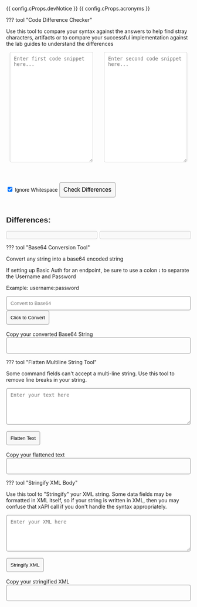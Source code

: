 {{ config.cProps.devNotice }}
{{ config.cProps.acronyms }}

??? tool "Code Difference Checker"
    <p>Use this tool to compare your syntax against the answers to help find stray characters, artifacts or to compare your successful implementation against the lab guides to understand the differences</p>
    <div>
        <div style="display: flex; justify-content: space-between;">
            <textarea id="codeDif-text1" placeholder="Enter first code snippet here..." style="width: 45%; height: 300px; margin: 0 2%; padding: 10px; border: 1px solid #ccc; border-radius: 4px; font-family: monospace;"></textarea>
            <textarea id="codeDif-text2" placeholder="Enter second code snippet here..." style="width: 45%; height: 300px; margin: 0 2%; padding: 10px; border: 1px solid #ccc; border-radius: 4px; font-family: monospace;"></textarea>
        </div>
        <br><br>
        <label style="font-family: Arial, sans-serif;">
            <input type="checkbox" id="codeDif-ignoreWhitespace" checked>
            Ignore Whitespace
        </label>
        <button id="codeDif-checkButton" style="border: 2px solid #C0C0C0; border-radius: 5px; padding: 10px; background-color: rgba(192, 192, 192, 0.1); cursor: pointer; margin: 20px 0; font-size: 16px;">Check Differences</button>
        <h2 style="font-family: Arial, sans-serif;">Differences:</h2>
        <div style="display: flex; justify-content: space-between;">
            <div id="codeDif-result1" style="width: 45%; color: #000000; background: #f9f9f9; border: 1px solid #ccc; padding: 10px; font-family: monospace; border-radius: 4px; white-space: pre-wrap;"></div>
            <div id="codeDif-result2" style="width: 45%; color: #000000; background: #f9f9f9; border: 1px solid #ccc; padding: 10px; font-family: monospace; border-radius: 4px; white-space: pre-wrap;"></div>
        </div>
        <script>
            document.addEventListener('DOMContentLoaded', function() {
                function escapeHTML(html) {
                    var text = document.createTextNode(html);
                    var div = document.createElement('div');
                    div.appendChild(text);
                    return div.innerHTML;
                }
                function checkDifferences() {
                    var ignoreWhitespace = document.getElementById('codeDif-ignoreWhitespace').checked;
                    var code1 = document.getElementById('codeDif-text1').value.split('\n').map(function(line) {
                        return ignoreWhitespace ? line.trim() : line;
                    });
                    var code2 = document.getElementById('codeDif-text2').value.split('\n').map(function(line) {
                        return ignoreWhitespace ? line.trim() : line;
                    });
                    var output1 = '';
                    var output2 = '';
                    // Use forEach to iterate over lines
                    code1.forEach(function(line1, index) {
                        var line2 = code2[index] || '';
                        var maxLength = Math.max(line1.length, line2.length);
                        // Create an array of characters for each line
                        var chars1 = line1.split('');
                        var chars2 = line2.split('');
                        // Use forEach to compare characters
                        chars1.forEach(function(char1, i) {
                            var char2 = chars2[i] || '';
                            if (char1 === char2) {
                                output1 += escapeHTML(char1);
                                output2 += escapeHTML(char2);
                            } else {
                                if (char1) output1 += '<span style="background-color: #ffcdd2;">' + escapeHTML(char1) + '</span>';
                                if (char2) output2 += '<span style="background-color: #c8e6c9;">' + escapeHTML(char2) + '</span>';
                            }
                        });
                        output1 += '\n'; // Add a newline after each line
                        output2 += '\n';
                    });
                    document.getElementById('codeDif-result1').innerHTML = output1;
                    document.getElementById('codeDif-result2').innerHTML = output2;
                }
                document.getElementById('codeDif-checkButton').addEventListener('click', checkDifferences);
            });
        </script>
    </div>

??? tool "Base64 Conversion Tool"
    <p>Convert any string into a base64 encoded string</p>
    <p>If setting up Basic Auth for an endpoint, be sure to use a colon <strong>:</strong> to separate the Username and Password</p>
    <p>Example: username:password <p>
    <div>
        <input type="text" id="base64TextInput" placeholder="Convert to Base64" style="border: 2px solid #C0C0C0; border-radius: 5px; padding: 10px; box-sizing: border-box; width: 100%; margin-right: 5px;">
        <button id="base64ConvertButton" style="border: 2px solid #C0C0C0; border-radius: 5px; padding: 10px; background-color: rgba(192, 192, 192, 0.1); cursor: pointer;">Click to Convert</button>
        <br><br>
        Copy your converted Base64 String
        <div id="base64Output" style="border: 2px solid #C0C0C0; border-radius: 5px; min-height: 45px; padding: 10px; box-sizing: border-box; display: flex; justify-content: space-between; align-items: center;">
            <span id="outputText"></span>
        </div>
        <script>
            document.getElementById('base64ConvertButton').onclick = function() {
                const inputText = document.getElementById('base64TextInput').value;
                const base64Text = btoa(inputText);
                document.getElementById('outputText').textContent = base64Text; // Update only the text span
            };
        </script>
    </div>


??? tool "Flatten Multiline String Tool"
    <p>Some command fields can't accept a multi-line string. Use this tool to remove line breaks in your string.</p>
    <div>
        <textarea id="textInput" placeholder="Enter your text here" style="border: 2px solid #C0C0C0; border-radius: 5px; padding: 10px; box-sizing: border-box; width: 100%; height: 100px; margin-right: 5px;"></textarea>
        <br><br>
        <button id="flattenButton" style="border: 2px solid #C0C0C0; border-radius: 5px; padding: 10px; background-color: rgba(192, 192, 192, 0.1); cursor: pointer;">Flatten Text</button>
        <br><br>
        Copy your flattened text
        <div id="flattenOutputContainer" style="border: 2px solid #C0C0C0; border-radius: 5px; min-height: 45px; padding: 10px; box-sizing: border-box; display: flex; justify-content: space-between; align-items: center;">
            <span id="flattenOutputText"></span>
        </div>
        <script>
            document.getElementById('flattenButton').onclick = function() {
                const inputText = document.getElementById('textInput').value;
                const flattenedText = inputText.replace(/\n/g, ' ').trim(); // Replace new lines with spaces and trim
                document.getElementById('flattenOutputText').textContent = flattenedText; // Update only the text span
            };
        </script>
    </div>

??? tool "Stringify XML Body"
    <p>Use this tool to "Stringify" your XML string. Some data fields may be formatted in XML itself, so if your string is written in XML, then you may confuse that xAPI call if you don't handle the syntax appropriately.</p>
    <div>
        <textarea id="xmlInput" placeholder="Enter your XML here" style="border: 2px solid #C0C0C0; border-radius: 5px; padding: 10px; box-sizing: border-box; width: 100%; height: 100px; margin-right: 5px;"></textarea>
        <br><br>
        <button id="stringifyXmlButton" style="border: 2px solid #C0C0C0; border-radius: 5px; padding: 10px; background-color: rgba(192, 192, 192, 0.1); cursor: pointer;">Stringify XML</button>
        <br><br>
        Copy your stringified XML
        <div id="xmlOutputContainer" style="border: 2px solid #C0C0C0; border-radius: 5px; min-height: 45px; padding: 10px; box-sizing: border-box; display: flex; justify-content: space-between; align-items: center;">
            <span id="xmlOutputText"></span>
        </div>
        <script>
            document.getElementById('stringifyXmlButton').onclick = function() {
                const inputText = document.getElementById('xmlInput').value;
                const stringifiedXml = inputText.replace(/&/g, '&amp;').replace(/</g, '&lt;').replace(/>/g, '&gt;').replace(/'/g, '&apos;').replace(/"/g, '&quot;').trim();
                document.getElementById('xmlOutputText').textContent = stringifiedXml; // Update only the text span
            };
        </script>
    </div>